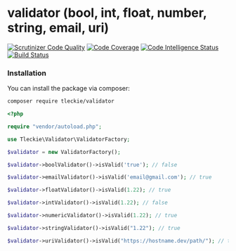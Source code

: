# validator (bool, int, float, number, string, email, uri)

[![Scrutinizer Code Quality](https://scrutinizer-ci.com/g/teodoroleckie/validator/badges/quality-score.png?b=main)](https://scrutinizer-ci.com/g/teodoroleckie/validator/?branch=main)
[![Code Coverage](https://scrutinizer-ci.com/g/teodoroleckie/validator/badges/coverage.png?b=main)](https://scrutinizer-ci.com/g/teodoroleckie/validator/?branch=main)
[![Code Intelligence Status](https://scrutinizer-ci.com/g/teodoroleckie/validator/badges/code-intelligence.svg?b=main)](https://scrutinizer-ci.com/code-intelligence)
[![Build Status](https://scrutinizer-ci.com/g/teodoroleckie/validator/badges/build.png?b=main)](https://scrutinizer-ci.com/g/teodoroleckie/validator/build-status/main)

### Installation

You can install the package via composer:

```bash
composer require tleckie/validator
```

```php
<?php

require "vendor/autoload.php";

use Tleckie\Validator\ValidatorFactory;

$validator = new ValidatorFactory();

$validator->boolValidator()->isValid('true'); // false

$validator->emailValidator()->isValid('email@gmail.com'); // true

$validator->floatValidator()->isValid(1.22); // true

$validator->intValidator()->isValid(1.22); // false

$validator->numericValidator()->isValid(1.22); // true

$validator->stringValidator()->isValid("1.22"); // true

$validator->uriValidator()->isValid("https://hostname.dev/path/"); // true

```